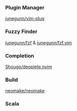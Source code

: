 ### Plugin Manager
[junegunn/vim-plug](https://github.com/junegunn/vim-plug)

### Fuzzy Finder
[junegunn/fzf](https://github.com/junegunn/fzf) & [junegunn/fzf.vim](https://github.com/junegunn/fzf.vim)

### Completion
[Shougo/deoplete.nvim](https://github.com/Shougo/deoplete.nvim)

### Build
[neomake/neomake](https://github.com/neomake/neomake)

### Scala

